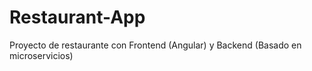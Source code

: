 # Restaurant-App
Proyecto de restaurante con Frontend (Angular) y Backend (Basado en microservicios) 
